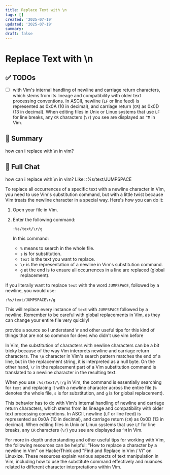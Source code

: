 ```yaml
---
title: Replace Text with \n
tags: []
created: '2025-07-19'
updated: '2025-07-19'
summary:
draft: false
---
```


# Replace Text with \n

## ✅ TODOs
- [ ] with Vim's internal handling of newline and carriage return characters, which stems from its lineage and compatibility with older text processing conventions. In ASCII, newline (`LF` or line feed) is represented as 0x0A (10 in decimal), and carriage return (`CR`) as 0x0D (13 in decimal). When editing files in Unix or Linux systems that use `LF` for line breaks, any `CR` characters (`\r`) you see are displayed as `^M` in Vim.

## 📌 Summary
how can i replace with \n in vim?

## 🧠 Full Chat


how can i replace with \n in vim?
Like:
:%s/text/JUMPSPACE

To replace all occurrences of a specific text with a newline character in Vim, you need to use Vim's substitution command, but with a little twist because Vim treats the newline character in a special way. Here's how you can do it:

1. Open your file in Vim.
2. Enter the following command:

   ```
   :%s/text/\r/g
   ```

   In this command:
   - `%` means to search in the whole file.
   - `s` is for substitution.
   - `text` is the text you want to replace.
   - `\r` is the representation of a newline in Vim's substitution command.
   - `g` at the end is to ensure all occurrences in a line are replaced (global replacement).

If you literally want to replace `text` with the word `JUMPSPACE`, followed by a newline, you would use:

```
:%s/text/JUMPSPACE\r/g
```

This will replace every instance of `text` with `JUMPSPACE` followed by a newline. Remember to be careful with global replacements in Vim, as they can change your entire file very quickly!

provide a source so I understand \r and other useful tips for this kind of things that are not so common for devs who didn't use vim before

In Vim, the substitution of characters with newline characters can be a bit tricky because of the way Vim interprets newline and carriage return characters. The `\n` character in Vim's search pattern matches the end of a line, but in the replacement string, it is interpreted as a null byte. On the other hand, `\r` in the replacement part of a Vim substitution command is translated to a newline character in the resulting text.

When you use `:%s/text/\r/g` in Vim, the command is essentially searching for `text` and replacing it with a newline character across the entire file (`%` denotes the whole file, `s` is for substitution, and `g` is for global replacement). 

This behavior has to do with Vim's internal handling of newline and carriage return characters, which stems from its lineage and compatibility with older text processing conventions. In ASCII, newline (`LF` or line feed) is represented as 0x0A (10 in decimal), and carriage return (`CR`) as 0x0D (13 in decimal). When editing files in Unix or Linux systems that use `LF` for line breaks, any `CR` characters (`\r`) you see are displayed as `^M` in Vim.

For more in-depth understanding and other useful tips for working with Vim, the following resources can be helpful: "How to replace a character by a newline in Vim" on HackerThink and "Find and Replace in Vim / Vi" on Linuxize. These resources explain various aspects of text manipulation in Vim, including how to use the substitute command effectively and nuances related to different character interpretations within Vim.